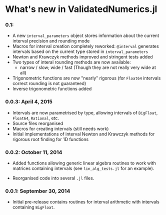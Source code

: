 # What's new in ValidatedNumerics.jl

### 0.1:
- A new `interval_parameters` object stores information about the current interval precision and rounding mode
- Macros for interval creation completely reworked: `@interval` generates intervals based on the current type
  stored in `interval_parameters`
- Newton and Krawczyk methods improved and stringent tests added
- Two types of interal rounding methods are now available:
  - narrow / slow;  wide / fast   (Though they are not really very wide at all)
- Trigonometric functions are now "nearly" rigorous (for `Float64` intervals correct rounding is not guaranteed)
- Inverse trigonometric functions added

### 0.0.3: April 4, 2015
- Intervals are now parametrised by type, allowing intervals of `BigFloat`, `Float64`, `Rational`, etc.
- Source files reorganised
- Macros for creating intervals (still needs work)
- Initial implementations of interval Newton and Krawczyk methods for rigorous root finding for 1D functions

### 0.0.2: October 11, 2014
- Added functions allowing generic linear algebra routines to work with matrices containing intervals (see `lin_alg_tests.jl` for an example).

- Reorganised code into several `.jl` files.

### 0.0.1:  September 30, 2014
- Initial pre-release contains routines for interval arithmetic with intervals containing `BigFloat`.
